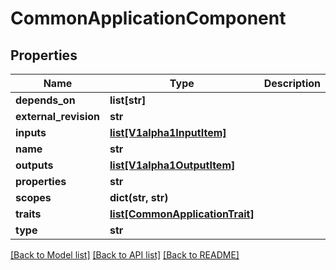 # CommonApplicationComponent

## Properties
Name | Type | Description | Notes
------------ | ------------- | ------------- | -------------
**depends_on** | **list[str]** |  | [optional] 
**external_revision** | **str** |  | [optional] 
**inputs** | [**list[V1alpha1InputItem]**](V1alpha1InputItem.md) |  | [optional] 
**name** | **str** |  | 
**outputs** | [**list[V1alpha1OutputItem]**](V1alpha1OutputItem.md) |  | [optional] 
**properties** | **str** |  | [optional] 
**scopes** | **dict(str, str)** |  | [optional] 
**traits** | [**list[CommonApplicationTrait]**](CommonApplicationTrait.md) |  | [optional] 
**type** | **str** |  | 

[[Back to Model list]](../vela-client/README.md#documentation-for-models) [[Back to API list]](../vela-client/README.md#documentation-for-api-endpoints) [[Back to README]](../vela-client/README.md)

